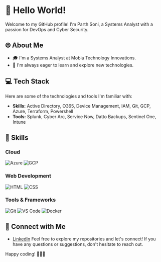 # 👋 Hello World!

Welcome to my GitHub profile! I'm Parth Soni, a Systems Analyst with a passion for DevOps and Cyber Security.

## 🌐 About Me

- 🎓 I'm a Systems Analyst at Mobia Technology Innovations.
- 🌱 I'm always eager to learn and explore new technologies.

## 💻 Tech Stack

Here are some of the technologies and tools I'm familiar with:

- **Skills:** Active Directory, O365, Device Management, IAM, Git, GCP, Azure, Terraform, Powershell
- **Tools:** Splunk, Cyber Arc, Service Now, Datto Backups, Sentinel One, Intune



## 🚀 Skills

### Cloud
![Azure](https://img.shields.io/badge/Azure-★★★☆☆-blue)
![GCP](https://img.shields.io/badge/GCP-★★☆☆☆-green)


### Web Development
![HTML](https://img.shields.io/badge/HTML-★★★★☆-red)
![CSS](https://img.shields.io/badge/CSS-★★★☆☆-blue)


### Tools & Frameworks
![Git](https://img.shields.io/badge/Git-★★★☆☆-red)
![VS Code](https://img.shields.io/badge/VS_Code-★★☆☆☆-blue)
![Docker](https://img.shields.io/badge/Docker-★☆☆☆☆-green)

## 🤝 Connect with Me

- [LinkedIn](https://www.linkedin.com/in/parthsoni512)
Feel free to explore my repositories and let's connect! If you have any questions or suggestions, don't hesitate to reach out.

Happy coding! 👩‍💻🚀



